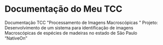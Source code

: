 # Documentação do Meu TCC 
Documentação  TCC "Processamento de Imagens Macroscópicas "
Projeto: Desenvolvimento de um sistema para identificação de imagens Macroscópicas de espécies de madeiras no estado de São Paulo “NativeOn”
